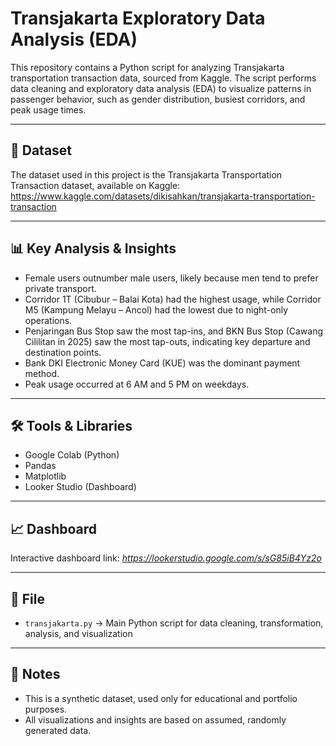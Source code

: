 # Transjakarta Exploratory Data Analysis (EDA)

This repository contains a Python script for analyzing Transjakarta transportation transaction data, sourced from Kaggle. The script performs data cleaning and exploratory data analysis (EDA) to visualize patterns in passenger behavior, such as gender distribution, busiest corridors, and peak usage times.

---

## 📄 Dataset
The dataset used in this project is the Transjakarta Transportation Transaction dataset, available on Kaggle:
https://www.kaggle.com/datasets/dikisahkan/transjakarta-transportation-transaction

---

## 📊 Key Analysis & Insights

- Female users outnumber male users, likely because men tend to prefer private transport.
- Corridor 1T (Cibubur – Balai Kota) had the highest usage, while Corridor M5 (Kampung Melayu – Ancol) had the lowest due to night-only operations.
- Penjaringan Bus Stop saw the most tap-ins, and BKN Bus Stop (Cawang Cililitan in 2025) saw the most tap-outs, indicating key departure and destination points.
- Bank DKI Electronic Money Card (KUE) was the dominant payment method.
- Peak usage occurred at 6 AM and 5 PM on weekdays.

---

## 🛠️ Tools & Libraries

- Google Colab (Python)
- Pandas
- Matplotlib
- Looker Studio (Dashboard)

---

## 📈 Dashboard
Interactive dashboard link: *https://lookerstudio.google.com/s/sG85iB4Yz2o*

---

## 📁 File

- `transjakarta.py` → Main Python script for data cleaning, transformation, analysis, and visualization

---

## 📝 Notes

- This is a synthetic dataset, used only for educational and portfolio purposes.
- All visualizations and insights are based on assumed, randomly generated data.
